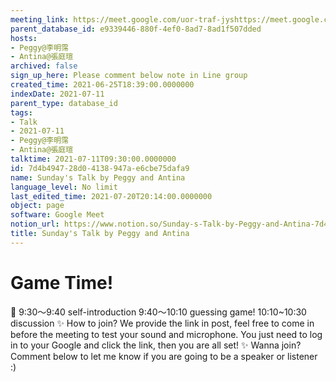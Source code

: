```yaml
---
meeting_link: https://meet.google.com/uor-traf-jyshttps://meet.google.com/uor-traf-jys
parent_database_id: e9339446-880f-4ef0-8ad7-8ad1f507dded
hosts:
- Peggy@李明霈
- Antina@張庭瑄
archived: false
sign_up_here: Please comment below note in Line group
created_time: 2021-06-25T18:39:00.0000000
indexDate: 2021-07-11
parent_type: database_id
tags:
- Talk
- 2021-07-11
- Peggy@李明霈
- Antina@張庭瑄
talktime: 2021-07-11T09:30:00.0000000
id: 7d4b4947-28d0-4138-947a-e6cbe75dafa9
name: Sunday's Talk by Peggy and Antina
language_level: No limit
last_edited_time: 2021-07-20T20:14:00.0000000
object: page
software: Google Meet
notion_url: https://www.notion.so/Sunday-s-Talk-by-Peggy-and-Antina-7d4b494728d04138947ae6cbe75dafa9
title: Sunday's Talk by Peggy and Antina
---
```



# Game Time!
📅
9:30～9:40 self-introduction
9:40～10:10 guessing game!
10:10~10:30 discussion
✨
How to join?
We provide the link in post, feel free to come in before the meeting to test your sound and microphone. You just need to log in to your Google and click the link, then you are all set!
✨
Wanna join?
Comment below to let me know if you are going to be a speaker or listener :)


